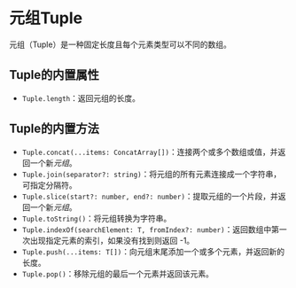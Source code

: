 # 元组Tuple

元组（Tuple）是一种固定长度且每个元素类型可以不同的数组。

## Tuple的内置属性

- `Tuple.length`：返回元组的长度。

## Tuple的内置方法

- `Tuple.concat(...items: ConcatArray[])`：连接两个或多个数组或值，并返回一个新*元组*。
- `Tuple.join(separator?: string)`：将元组的所有元素连接成一个字符串，可指定分隔符。
- `Tuple.slice(start?: number, end?: number)`：提取元组的一个片段，并返回一个新*元组*。
- `Tuple.toString()`：将元组转换为字符串。
- `Tuple.indexOf(searchElement: T, fromIndex?: number)`：返回数组中第一次出现指定元素的索引，如果没有找到则返回 -1。
- `Tuple.push(...items: T[])`：向元组末尾添加一个或多个元素，并返回新的长度。
- `Tuple.pop()`：移除元组的最后一个元素并返回该元素。
